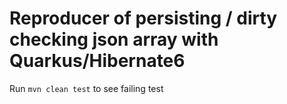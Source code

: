 # Reproducer of persisting / dirty checking json array with Quarkus/Hibernate6

Run `mvn clean test` to see failing test